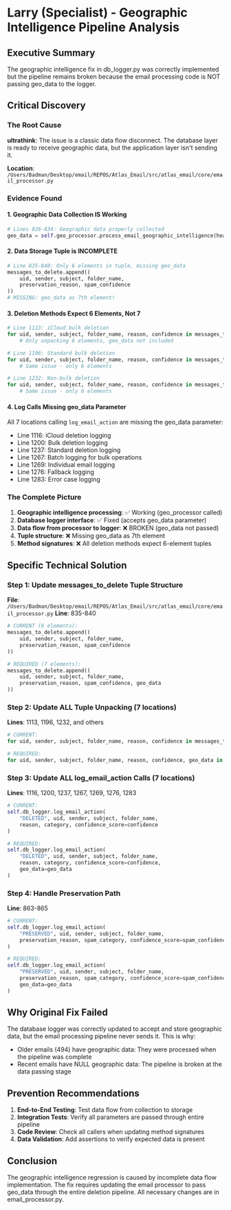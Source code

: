 # Larry (Specialist) - Geographic Intelligence Pipeline Analysis

## Executive Summary
The geographic intelligence fix in db_logger.py was correctly implemented but the pipeline remains broken because the email processing code is NOT passing geo_data to the logger.

## Critical Discovery

### The Root Cause
**ultrathink**: The issue is a classic data flow disconnect. The database layer is ready to receive geographic data, but the application layer isn't sending it.

**Location**: `/Users/Badman/Desktop/email/REPOS/Atlas_Email/src/atlas_email/core/email_processor.py`

### Evidence Found

#### 1. Geographic Data Collection IS Working
```python
# Lines 826-834: Geographic data properly collected
geo_data = self.geo_processor.process_email_geographic_intelligence(headers, sender)
```

#### 2. Data Storage Tuple is INCOMPLETE
```python
# Line 835-840: Only 6 elements in tuple, missing geo_data
messages_to_delete.append((
    uid, sender, subject, folder_name,
    preservation_reason, spam_confidence
))
# MISSING: geo_data as 7th element!
```

#### 3. Deletion Methods Expect 6 Elements, Not 7
```python
# Line 1113: iCloud bulk deletion
for uid, sender, subject, folder_name, reason, confidence in messages_to_delete:
    # Only unpacking 6 elements, geo_data not included

# Line 1196: Standard bulk deletion  
for uid, sender, subject, folder_name, reason, confidence in messages_to_delete:
    # Same issue - only 6 elements

# Line 1232: Non-bulk deletion
for uid, sender, subject, folder_name, reason, confidence in messages_to_delete:
    # Same issue - only 6 elements
```

#### 4. Log Calls Missing geo_data Parameter
All 7 locations calling `log_email_action` are missing the geo_data parameter:
- Line 1116: iCloud deletion logging
- Line 1200: Bulk deletion logging  
- Line 1237: Standard deletion logging
- Line 1267: Batch logging for bulk operations
- Line 1269: Individual email logging
- Line 1276: Fallback logging
- Line 1283: Error case logging

### The Complete Picture

1. **Geographic intelligence processing**: ✅ Working (geo_processor called)
2. **Database logger interface**: ✅ Fixed (accepts geo_data parameter)
3. **Data flow from processor to logger**: ❌ BROKEN (geo_data not passed)
4. **Tuple structure**: ❌ Missing geo_data as 7th element
5. **Method signatures**: ❌ All deletion methods expect 6-element tuples

## Specific Technical Solution

### Step 1: Update messages_to_delete Tuple Structure
**File**: `/Users/Badman/Desktop/email/REPOS/Atlas_Email/src/atlas_email/core/email_processor.py`
**Line**: 835-840

```python
# CURRENT (6 elements):
messages_to_delete.append((
    uid, sender, subject, folder_name,
    preservation_reason, spam_confidence
))

# REQUIRED (7 elements):
messages_to_delete.append((
    uid, sender, subject, folder_name,
    preservation_reason, spam_confidence, geo_data
))
```

### Step 2: Update ALL Tuple Unpacking (7 locations)
**Lines**: 1113, 1196, 1232, and others

```python
# CURRENT:
for uid, sender, subject, folder_name, reason, confidence in messages_to_delete:

# REQUIRED:
for uid, sender, subject, folder_name, reason, confidence, geo_data in messages_to_delete:
```

### Step 3: Update ALL log_email_action Calls (7 locations)
**Lines**: 1116, 1200, 1237, 1267, 1269, 1276, 1283

```python
# CURRENT:
self.db_logger.log_email_action(
    "DELETED", uid, sender, subject, folder_name,
    reason, category, confidence_score=confidence
)

# REQUIRED:
self.db_logger.log_email_action(
    "DELETED", uid, sender, subject, folder_name,
    reason, category, confidence_score=confidence,
    geo_data=geo_data
)
```

### Step 4: Handle Preservation Path
**Line**: 863-865

```python
# CURRENT:
self.db_logger.log_email_action(
    "PRESERVED", uid, sender, subject, folder_name,
    preservation_reason, spam_category, confidence_score=spam_confidence
)

# REQUIRED:
self.db_logger.log_email_action(
    "PRESERVED", uid, sender, subject, folder_name,
    preservation_reason, spam_category, confidence_score=spam_confidence,
    geo_data=geo_data
)
```

## Why Original Fix Failed

The database logger was correctly updated to accept and store geographic data, but the email processing pipeline never sends it. This is why:
- Older emails (494) have geographic data: They were processed when the pipeline was complete
- Recent emails have NULL geographic data: The pipeline is broken at the data passing stage

## Prevention Recommendations

1. **End-to-End Testing**: Test data flow from collection to storage
2. **Integration Tests**: Verify all parameters are passed through entire pipeline
3. **Code Review**: Check all callers when updating method signatures
4. **Data Validation**: Add assertions to verify expected data is present

## Conclusion

The geographic intelligence regression is caused by incomplete data flow implementation. The fix requires updating the email processor to pass geo_data through the entire deletion pipeline. All necessary changes are in email_processor.py.